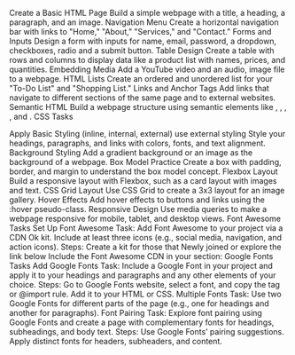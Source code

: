 Create a Basic HTML Page Build a simple webpage with a title, a heading, a paragraph, and an image.
Navigation Menu Create a horizontal navigation bar with links to "Home," "About," "Services," and "Contact."
Forms and Inputs Design a form with inputs for name, email, password, a dropdown, checkboxes, radio and a submit button.
Table Design Create a table with rows and columns to display data like a product list with names, prices, and quantities.
Embedding Media Add a YouTube video and an audio, image file to a webpage.
HTML Lists Create an ordered and unordered list for your "To-Do List" and "Shopping List."
Links and Anchor Tags Add links that navigate to different sections of the same page and to external websites.
Semantic HTML Build a webpage structure using semantic elements like , , , , and
.
CSS Tasks

Apply Basic Styling (inline, internal, external) use external styling Style your headings, paragraphs, and links with colors, fonts, and text alignment.
Background Styling Add a gradient background or an image as the background of a webpage.
Box Model Practice Create a box with padding, border, and margin to understand the box model concept.
Flexbox Layout Build a responsive layout with Flexbox, such as a card layout with images and text.
CSS Grid Layout Use CSS Grid to create a 3x3 layout for an image gallery.
Hover Effects Add hover effects to buttons and links using the :hover pseudo-class.
Responsive Design Use media queries to make a webpage responsive for mobile, tablet, and desktop views. Font Awesome Tasks Set Up Font Awesome Task: Add Font Awesome to your project via a CDN Ok kit. Include at least three icons (e.g., social media, navigation, and action icons). Steps: Create a kit for those that Newly joined or explore the link below Include the Font Awesome CDN in your section:
Google Fonts Tasks Add Google Fonts Task: Include a Google Font in your project and apply it to your headings and paragraphs and any other elements of your choice. Steps: Go to Google Fonts website, select a font, and copy the tag or @import rule. Add it to your HTML or CSS. Multiple Fonts Task: Use two Google Fonts for different parts of the page (e.g., one for headings and another for paragraphs). Font Pairing Task: Explore font pairing using Google Fonts and create a page with complementary fonts for headings, subheadings, and body text. Steps: Use Google Fonts’ pairing suggestions. Apply distinct fonts for headers, subheaders, and content.
